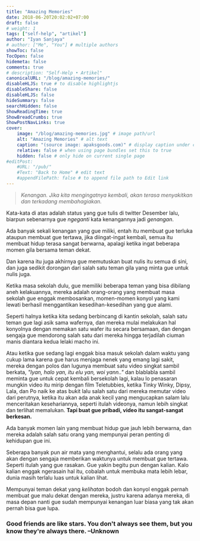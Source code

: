 ```yaml
---
title: "Amazing Memories"
date: 2018-06-20T20:02:02+07:00
draft: false
# weight: 1
tags: ["self-help", "artikel"]
author: "Iyan Sanjaya"
# author: ["Me", "You"] # multiple authors
showToc: false
TocOpen: false
hidemeta: false
comments: true
# description: "Self-Help • Artikel"
canonicalURL: "/blog/amazing-memories/"
disableHLJS: true # to disable highlightjs
disableShare: false
disableHLJS: false
hideSummary: false
searchHidden: false
ShowReadingTime: true
ShowBreadCrumbs: true
ShowPostNavLinks: true
cover:
    image: "/blog/amazing-memories.jpg" # image path/url
    alt: "Amazing Memories" # alt text
    caption: "(source image: apaksgoods.com)" # display caption under cover
    relative: false # when using page bundles set this to true
    hidden: false # only hide on current single page
#editPost:
    #URL: "/pub/"
    #Text: "Back to Home" # edit text
    #appendFilePath: false # to append file path to Edit link
---
```

> *Kenangan. Jika kita mengingatnya kembali, akan terasa menyakitkan dan terkadang membahagiakan.*

Kata-kata di atas adalah status yang gue tulis di twitter Desember lalu, biarpun sebenarnya gue *ngeganti* kata kenangannya jadi *genangan*.

Ada banyak sekali kenangan yang gue miliki, entah itu membuat gue terluka ataupun membuat gue tertawa, jika diingat-ingat kembali, semua itu membuat hidup terasa sangat berwarna, apalagi ketika ingat beberapa momen gila bersama teman dekat.

Dan karena itu juga akhirnya gue memutuskan buat nulis itu semua di sini, dan juga sedikit dorongan dari salah satu teman gila yang minta gue untuk nulis juga.

Ketika masa sekolah dulu, gue memiliki beberapa teman yang bisa dibilang aneh kelakuannya, mereka adalah orang-orang yang membuat masa sekolah gue enggak membosankan, momen-momen konyol yang kami lewati berhasil menggantikan kesedihan-kesedihan yang gue alami.

Seperti halnya ketika kita sedang berbincang di kantin sekolah, salah satu teman gue lagi asik sama wafernya, dan mereka mulai melakukan hal konyolnya dengan memakan satu wafer itu secara bersamaan, dan dengan sengaja gue mendorong salah satu dari mereka hingga terjadilah ciuman manis diantara kedua lelaki macho ini.

Atau ketika gue sedang lagi enggak bisa masuk sekolah dalam waktu yang cukup lama karena gue harus menjaga nenek yang emang lagi sakit, mereka dengan polos dan lugunya membuat satu video singkat sambil berkata, *"Iyan, halo yan, itu elu yan, woi yann.."* dan blablabla sambil meminta gue untuk cepat kembali bersekolah lagi, kalau lo penasaran mungkin video itu mirip dengan film Teletubbies, ketika Tinky Winky, Dipsy, Lala, dan Po naik ke atas bukit lalu salah satu dari mereka memutar video dari perutnya, ketika itu akan ada anak kecil yang mengucapkan salam lalu menceritakan kesehariannya, seperti itulah videonya, namun lebih singkat dan terlihat memalukan. **Tapi buat gue pribadi, video itu sangat-sangat berkesan.**

Ada banyak momen lain yang membuat hidup gue jauh lebih berwarna, dan mereka adalah salah satu orang yang mempunyai peran penting di kehidupan gue ini.

Seberapa banyak pun air mata yang menghantui, selalu ada orang yang akan dengan sengaja memberikan waktunya untuk membuat gue tertawa. Seperti itulah yang gue rasakan. Gue yakin begitu pun dengan kalian. Kalo kalian enggak ngerasain hal itu, cobalah untuk membuka mata lebih lebar, dunia masih terlalu luas untuk kalian lihat.

Mempunyai teman dekat yang *kelihatan* bodoh dan konyol enggak pernah membuat gue malu dekat dengan mereka, justru karena adanya mereka, di masa depan nanti gue sudah mempunyai kenangan luar biasa yang tak akan pernah bisa gue lupa.

### Good friends are like stars. You don't always see them, but you know they're always there. –Unknown